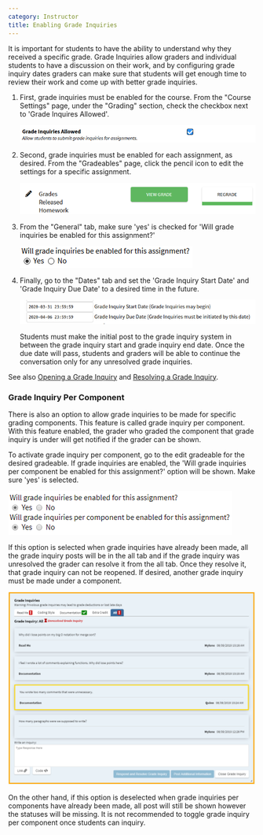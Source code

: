 ```yaml
---
category: Instructor
title: Enabling Grade Inquiries
---
```


It is important for students to have the ability to understand why
they received a specific grade.  Grade Inquiries allow
graders and individual students to have a discussion on their work, and by configuring
grade inquiry dates graders can make sure that students will get enough time to review
their work and come up with better grade inquiries.

1. First, grade inquiries must be enabled for the course.  From the
   "Course Settings" page, under the "Grading" section, check the
   checkbox next to 'Grade Inquires Allowed'.
   
   ![](/images/grade_inquiry/instructor_course_enable_grade_inquiry.PNG)

2. Second, grade inquiries must be enabled for each assignment, as
   desired. From the "Gradeables" page, click the pencil icon to edit
   the settings for a specific assignment.

   ![](/images/grade_inquiry/instructor_grade_inquiry_gradeable_pencil.PNG)

3. From the "General" tab, make sure 'yes' is checked for
   'Will grade inquiries be enabled for this assignment?'  

   ![](/images/grade_inquiry/instructor_gradeable_enable_grade_inquiry.PNG)

4. Finally, go to the "Dates" tab and set the 'Grade Inquiry Start Date'
    and 'Grade Inquiry Due Date' to a desired time in the future.
   
   ![](/images/grade_inquiry/instructor_grade_inquiry_dates.PNG)

   Students must make the initial post to the grade inquiry system
   in between the grade inquiry start and grade inquiry end date.  Once the due date will pass, students and graders will
   be able to continue the conversation only for any unresolved grade
   inquiries.

See also [Opening a Grade Inquiry](/student/grade_inquiry_student) and
[Resolving a Grade Inquiry](/grader/grade_inquiry_grader).

### Grade Inquiry Per Component

There is also an option to allow grade inquiries to be made for specific grading components. This feature is called grade inquiry per component. With this feature enabled, the grader who graded the component that grade inquiry is under will get notified if the grader can be shown.

To activate grade inquiry per component, go to the edit gradeable for the desired gradeable. If grade inquiries are enabled, the 'Will grade inquiries per component be enabled for this assignment?' option will be shown. Make sure 'yes' is selected.

![](/images/grade_inquiry/grade_inquiry_per_component_allowed.PNG)

If this option is selected when grade inquiries have already been made, all the grade inquiry posts will be in the all tab and if the grade inquiry was unresolved the grader can resolve it from the all tab. Once they resolve it, that grade inquiry can not be reopened. If desired, another grade inquiry must be made under a component.

![](/images/grade_inquiry/grader_all_grade_inquiry.PNG)

On the other hand, if this option is deselected when grade inquiries per components have already been made, all post will still be shown however the statuses will be missing. It is not recommended to toggle grade inquiry per component once students can inquiry. 





